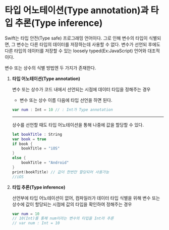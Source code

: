 # 타입 어노테이션(Type annotation)과 타입 추론(Type inference)

Swift는 타입 안전(Type safe) 프로그래밍 언어이다. 그로 인해 변수의 타입이 식별되면, 그 변수는 다른 타입의 데이터를 저장하는데 사용할 수 없다. 변수가 선언되 후에도 다른 타입의 데이터를 저장할 수 있는 loosely typed(Ex:JavaScript) 언어와 대조적이다.

변수 또는 상수의 식별 방법엔 두 가지가 존재한다.

1. **타입 어노테이션(Type annotation)**

    변수 또는 상수가 코드 내에서 선언되는 시점에 데이터 타입을 정해주는 경우

    * 변수 또는 상수 이름 다음에 타입 선언을 하면 된다.

    ```Swift
    var num : Int = 10 // : Int가 Type annotation
    ```

    ***

    상수를 선언할 때도 타입 어노테이션을 통해 나중에 값을 할당할 수 있다.

    ```Swift
    let bookTitle : String
    var book = true
    if book {
        bookTitle = "iOS"
    }
    else {
        bookTitle = "Android"
    }
    print(bookTitle) // 값이 한번만 할당되어 사용가능
    //iOS
    ```
2. **타입 추론(Type inference)**

    선언부에 타입 어노테이션이 없어, 컴파일러가 데이터 타입 식별을 위해 변수 또는 상수에 값이 할당되는 시점에 값의 타입을 확인하여 정해주는 경우

    ```Swift
    var num = 10 
    // 10(Int)를 통해 num이라는 변수의 타입을 Int라 추론
    // var num : Int = 10
    ```
